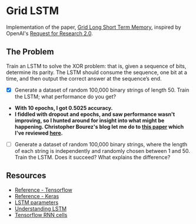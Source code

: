 # Grid LSTM

Implementation of the paper, [Grid Long Short Term Memory](https://arxiv.org/pdf/1507.01526v3.pdf), inspired by OpenAI's [Request for Research 2.0](https://blog.openai.com/requests-for-research-2/). 

## The Problem

Train an LSTM to solve the XOR problem: that is, given a sequence of bits, determine its parity. The LSTM should consume the sequence, one bit at a time, and then output the correct answer at the sequence’s end. 

- [X] Generate a dataset of random 100,000 binary strings of length 50. Train the LSTM; what performance do you get?
* **With 10 epochs, I got 0.5025 accuracy.** 
* **I fiddled with dropout and epochs, and saw performance wasn't improving, so I hunted around for insight into what might be happening. Christopher Bourez's blog let me do to [this paper](https://arxiv.org/abs/1507.01526) which I've reviewed [here](http://www.siobhankcronin.com/blog/2018/5/9/review-grid-long-short-term-memory).**
- [ ] Generate a dataset of random 100,000 binary strings, where the length of each string is independently and randomly chosen between 1 and 50. Train the LSTM. Does it succeed? What explains the difference?

## Resources

* [Reference - Tensorflow](https://github.com/phvu/grid-lstm-tensorflow/tree/master/char_rnn)
* [Reference - Keras](https://github.com/davidbuniat/GridLSTM)
* [LSTM parameters](https://stackoverflow.com/questions/45278286/how-to-choose-lstm-keras-parameters?utm_medium=organic&utm_source=google_rich_qa&utm_campaign=google_rich_qa)
* [Understanding LSTM](http://colah.github.io/posts/2015-08-Understanding-LSTMs/)
* [Tensorflow RNN cells](https://github.com/tensorflow/tensorflow/blob/r1.4/tensorflow/contrib/rnn/python/ops/rnn_cell.py)
